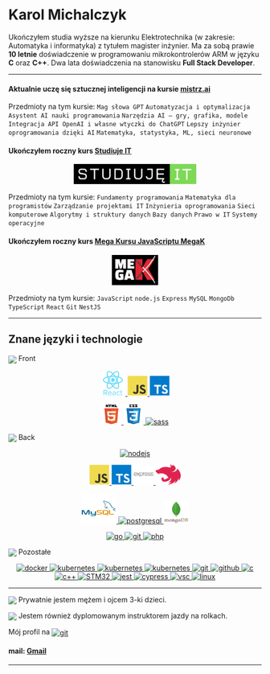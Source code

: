#  Karol Michalczyk
Ukończyłem studia wyższe na kierunku Elektrotechnika (w zakresie: Automatyka i informatyka) z tytułem magister inżynier.
Ma za sobą prawie **10 letnie** doświadczenie w programowaniu mikrokontrolerów ARM w języku **C** oraz **C++**.
Dwa lata doświadczenia na stanowisku **Full Stack Developer**.

<hr/>

#### Aktualnie uczę się sztucznej inteligencji na kursie [mistrz.ai](https://mistrz.ai/) 

Przedmioty na tym kursie:
`Mag słowa GPT` `Automatyzacja i optymalizacja` `Asystent AI nauki programowania` `Narzędzia AI – gry, grafika, modele` `Integracja API OpenAI i własne wtyczki do ChatGPT` `Lepszy inżynier oprogramowania dzięki AI` `Matematyka, statystyka, ML, sieci neuronowe`


#### Ukończyłem roczny kurs [Studiuje IT](https://www.studiuje.it/) 
<p align="center">
  <a href="https://www.studiuje.it/" target="_blank" rel="noreferrer"> <img src="./images/studiujeit.png" alt="MegaK" height="40"/>
  </a>
</p>

Przedmioty na tym kursie: `Fundamenty programowania` `Matematyka dla programistów` `Zarządzanie projektami IT` `Inżynieria oprogramowania` `Sieci komputerowe` `Algorytmy i struktury danych` `Bazy danych` `Prawo w IT` `Systemy operacyjne` 


#### Ukończyłem roczny kurs [Mega Kursu JavaScriptu MegaK](https://www.megak.pl) 
<p align="center">
  <a href="https://www.megak.pl/" target="_blank" rel="noreferrer"> <img src="./images/megak.png" alt="MegaK" height="60"/>
  </a>
</p>

Przedmioty na tym kursie:
`JavaScript` `node.js` `Express` `MySQL` `MongoDb` `TypeScript` `React` `Git` `NestJS`

<hr/>

## Znane języki i technologie

<img src="https://www.svgrepo.com/show/379153/flip-to-front.svg" width="40" float="left" align="center"/> Front

<p align="center">
  <a href="https://reactjs.org/" target="_blank" rel="noreferrer"> <img src="https://raw.githubusercontent.com/devicons/devicon/master/icons/react/react-original-wordmark.svg" alt="react" width="50" height="50"/>
  </a>
  <a href="https://developer.mozilla.org/en-US/docs/Web/JavaScript" target="_blank" rel="noreferrer"> <img src="https://raw.githubusercontent.com/devicons/devicon/master/icons/javascript/javascript-original.svg" alt="javascript" width="40" height="40"/>
  </a>
  <a href="https://www.typescriptlang.org/" target="_blank" rel="noreferrer"> <img src="https://raw.githubusercontent.com/devicons/devicon/master/icons/typescript/typescript-original.svg" alt="typescript" width="40" height="40"/>
  </a> 
</p>

<p align="center">
  <a href="https://www.w3.org/html/" target="_blank" rel="noreferrer"> <img src="https://raw.githubusercontent.com/devicons/devicon/master/icons/html5/html5-original-wordmark.svg" alt="html5" width="40" height="40"/> 
  </a> 
  <a href="https://www.w3schools.com/css/" target="_blank" rel="noreferrer">
  <img src="https://raw.githubusercontent.com/devicons/devicon/master/icons/css3/css3-original-wordmark.svg" alt="css3" width="40" height="40"/> 
  </a> 
   <a href="https://sass-lang.com/" target="_blank" rel="noreferrer"> <img src="https://upload.wikimedia.org/wikipedia/commons/thumb/9/96/Sass_Logo_Color.svg/2560px-Sass_Logo_Color.svg.png" alt="sass" width="40" height="40"/>
  </a> 
</p>

<img src="https://www.svgrepo.com/show/379154/flip-to-back.svg" width="40" float="left" align="center"/> Back

<p align="center">
  <a href="https://nodejs.org" target="_blank" rel="noreferrer"> <img src="https://www.svgrepo.com/show/303360/nodejs-logo.svg" alt="nodejs" width="100"/>
  </a> 
</p>
<p align="center" float="top">
  <a href="https://developer.mozilla.org/en-US/docs/Web/JavaScript" target="_blank" rel="noreferrer"> <img src="https://raw.githubusercontent.com/devicons/devicon/master/icons/javascript/javascript-original.svg" alt="javascript" width="40" height="40"/>
  </a> 
  <a href="https://www.typescriptlang.org/" target="_blank" rel="noreferrer"> <img src="https://raw.githubusercontent.com/devicons/devicon/master/icons/typescript/typescript-original.svg" alt="typescript" width="40" height="40"/>
  </a> 
  <a href="https://expressjs.com" target="_blank" rel="noreferrer">
  <img src="https://raw.githubusercontent.com/devicons/devicon/master/icons/express/express-original-wordmark.svg" alt="express" height="40"/> 
  </a> 
  <a href="https://nestjs.com/" target="_blank" rel="noreferrer"> <img src="https://raw.githubusercontent.com/devicons/devicon/master/icons/nestjs/nestjs-plain.svg" alt="nestjs" width="50" height="40"/>
  </a> 
</p>

<p align="center">
  <a href="https://www.mysql.com/" target="_blank" rel="noreferrer"> <img src="https://raw.githubusercontent.com/devicons/devicon/master/icons/mysql/mysql-original-wordmark.svg" alt="mysql" width="70" height="60"/> 
  </a> 
  <a href="https://www.postgresql.org/" target="_blank" rel="noreferrer"> <img src="https://www.svgrepo.com/show/354200/postgresql.svg" alt="postgresql" width="50" height="40"/> 
  </a> 
  <a href="https://www.mongodb.com/" target="_blank" rel="noreferrer"> <img src="https://raw.githubusercontent.com/devicons/devicon/master/icons/mongodb/mongodb-original-wordmark.svg" alt="mongodb" width="50" height="45"/> 
  </a> 
</p>
<p align="center">
  <a href="https://go.dev/" target="_blank" rel="noreferrer"> <img src="https://raw.githubusercontent.com/jmnote/z-icons/master/svg/go.svg" alt="go" height="30"/> 
  </a> 
  <a href="https://www.python.org/" target="_blank" rel="noreferrer"> <img src="https://raw.githubusercontent.com/jmnote/z-icons/master/svg/python.svg" alt="git" height="30"/> 
  </a> 
  <a href="https://www.php.net/" rel="noreferrer"> <img src="https://www.svgrepo.com/show/303208/php-1-logo.svg" alt="php" width="30" /> 
  </a> 
</p>

<img src="https://www.svgrepo.com/show/426067/tools1.svg" width="40" align="center"/> Pozostałe

<p align="center">
  <a href="https://www.docker.com/" target="_blank" rel="noreferrer"> <img src="https://www.svgrepo.com/show/331370/docker.svg" alt="docker" width="50" height="40"/> 
  </a> 
  <a href="https://kubernetes.io/" target="_blank" rel="noreferrer"> <img src="https://raw.githubusercontent.com/jmnote/z-icons/master/svg/kubernetes.svg" alt="kubernetes" width="40" height="40"/> 
  </a> 
  </a> 
  <a href="https://aws.amazon.com/" target="_blank" rel="noreferrer"> <img src="https://www.svgrepo.com/show/448266/aws.svg" alt="kubernetes" width="40" height="40"/> 
  </a> 
  <a href="https://aws.amazon.com/eks/" target="_blank" rel="noreferrer"> <img src="https://www.svgrepo.com/show/448262/amazon-eks.svg" alt="kubernetes" width="40" height="40"/> 
  </a> 	
  <a href="https://git-scm.com/" target="_blank" rel="noreferrer"> <img src="https://www.vectorlogo.zone/logos/git-scm/git-scm-icon.svg" alt="git" width="50" height="40"/> 
  </a> 
  <a href="https://github.com/" target="_blank" rel="noreferrer"> <img src="https://raw.githubusercontent.com/jmnote/z-icons/master/svg/github.svg" alt="github" width="50" height="40"/> 
  </a> 
  <a href="" target="_blank" rel="noreferrer"> <img src="https://raw.githubusercontent.com/jmnote/z-icons/master/svg/c.svg" alt="c" width="50" height="40"/> 
  </a> 
  <a href="" target="_blank" rel="noreferrer"> <img src="https://raw.githubusercontent.com/jmnote/z-icons/master/svg/cpp.svg" alt="c++" width="50" height="40"/> 
  </a> 
  <a href="https://www.st.com/content/st_com/en.html/" target="_blank" rel="noreferrer"> <img src="https://wiki.stmicroelectronics.cn/stm32mcu/nsfr_img_auth.php/4/4e/STM32.png" alt="STM32" width="40" height="40"/> 
  </a> 
  <a href="https://jestjs.io/" target="_blank" rel="noreferrer"> <img src="https://www.svgrepo.com/show/373701/jest-snapshot.svg" alt="jest" width="50" height="40"/> 
  </a> 
  <a href="https://saucelabs.com/resources/blog/getting-started-with-cypress/" target="_blank" rel="noreferrer"> <img src="https://www.svgrepo.com/show/353630/cypress.svg" alt="cypress" width="40" height="40"/> 
  </a> 
  <a href="https://code.visualstudio.com/" target="_blank" rel="noreferrer"> <img src="https://www.svgrepo.com/show/374171/vscode.svg" alt="vsc" width="40" height="40"/> 
  </a> 
  <a href="https://ubuntu.com/" target="_blank" rel="noreferrer"> <img src="https://www.svgrepo.com/show/448236/linux.svg" alt="linux" width="40" height="40"/> 
  </a> 
</p>

	
<hr/>
<img src="https://www.svgrepo.com/show/199642/teaching-child.svg" width="50" float="left" align="center"/>
Prywatnie jestem mężem i ojcem 3-ki dzieci.

<img src="https://www.svgrepo.com/show/84595/roller-skates.svg" width="40" float="left" align="center"/> Jestem również dyplomowanym instruktorem jazdy na rolkach.

Mój profil na <a href="https://www.linkedin.com/in/karol-michalczyk-keszua83/" target="_blank" rel="noreferrer"> <img src="https://www.vectorlogo.zone/logos/linkedin/linkedin-ar21.svg" alt="git" width="85" height="40" align="center"/> 
</a>

#### mail: [Gmail](mailto:keszua@gmail.com)

<hr/>
